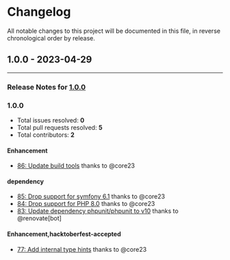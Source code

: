 # Changelog

All notable changes to this project will be documented in this file, in reverse chronological order by release.

## 1.0.0 - 2023-04-29


-----

### Release Notes for [1.0.0](https://github.com/nucleos/SonataCKEditorBundle/milestone/1)



### 1.0.0

- Total issues resolved: **0**
- Total pull requests resolved: **5**
- Total contributors: **2**

#### Enhancement

 - [86: Update build tools](https://github.com/nucleos/SonataCKEditorBundle/pull/86) thanks to @core23

#### dependency

 - [85: Drop support for symfony 6.1](https://github.com/nucleos/SonataCKEditorBundle/pull/85) thanks to @core23
 - [84: Drop support for PHP 8.0](https://github.com/nucleos/SonataCKEditorBundle/pull/84) thanks to @core23
 - [83: Update dependency phpunit/phpunit to v10](https://github.com/nucleos/SonataCKEditorBundle/pull/83) thanks to @renovate[bot]

#### Enhancement,hacktoberfest-accepted

 - [77: Add internal type hints](https://github.com/nucleos/SonataCKEditorBundle/pull/77) thanks to @core23

